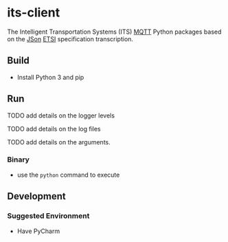 # its-client

The Intelligent Transportation Systems (ITS) [MQTT](https://mqtt.org/) Python packages based on
the [JSon](https://www.json.org) [ETSI](https://www.etsi.org/committee/its) specification transcription.

## Build

* Install Python 3 and pip

## Run

TODO add details on the logger levels

TODO add details on the log files

TODO add details on the arguments.

### Binary

* use the `python` command to execute

## Development

### Suggested Environment

* Have PyCharm
